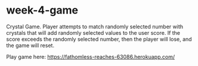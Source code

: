 # week-4-game
Crystal Game. 
Player attempts to match randomly selected number with crystals that will add randomly selected values to the user score.  If the score exceeds the randomly selected number, then the player will lose, and the game will reset. 

Play game here: https://fathomless-reaches-63086.herokuapp.com/


